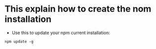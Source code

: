 # This explain how to create the nom installation


* Use this to update your npm current installation:
```
npm update -g 
```
